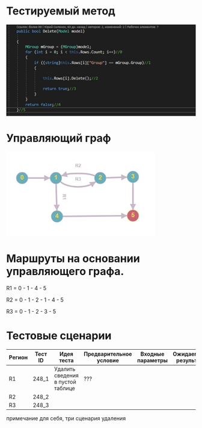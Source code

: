 # Тестируемый метод
![alt text](CODE.png "Тестируемый метод")
# Управляющий граф
![alt text](GRAPH.PNG "Управляющий граф")
# Маршруты на основании управляющего графа.

R1 = 0 - 1 - 4 - 5 

R2 = 0 - 1 - 2 - 1 - 4 - 5 

R3 = 0 - 1 - 2 - 3 - 5    

# Тестовые сценарии
|Регион|Тест ID|Идея теста|Предварительное условие|Входные параметры|Ожидаемый результат|
| --- | --- | --- | --- | --- | --- |
|R1|248_1|Удалить сведения в пустой таблице |???
|R2|248_2|||||???
|R3|248_3|||||???
примечание для себя, три сценария удаления